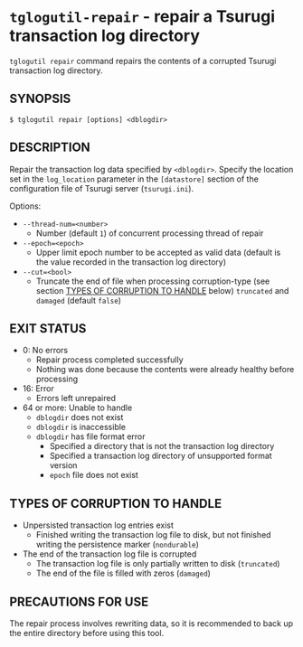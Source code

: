 # `tglogutil-repair` - repair a Tsurugi transaction log directory

`tglogutil repair` command repairs the contents of a corrupted Tsurugi transaction log directory.

## SYNOPSIS

```
$ tglogutil repair [options] <dblogdir>
```

## DESCRIPTION

Repair the transaction log data specified by `<dblogdir>`.
Specify the location set in the `log_location` parameter in the `[datastore]` section of the configuration file of Tsurugi server (`tsurugi.ini`).

Options:
* `--thread-num=<number>`
    * Number (default `1`) of concurrent processing thread of repair
* `--epoch=<epoch>`
    * Upper limit epoch number to be accepted as valid data (default is the value recorded in the transaction log directory)
* `--cut=<bool>`
    * Truncate the end of file when processing corruption-type (see section [TYPES OF CORRUPTION TO HANDLE](#types-of-corruption-to-handle) below) `truncated` and `damaged` (default `false`)

## EXIT STATUS

* 0: No errors
    * Repair process completed successfully
    * Nothing was done because the contents were already healthy before processing
* 16: Error
    * Errors left unrepaired
* 64 or more: Unable to handle
    * `dblogdir` does not exist
    * `dblogdir` is inaccessible
    * `dblogdir` has file format error
        * Specified a directory that is not the transaction log directory
        * Specified a transaction log directory of unsupported format version
        * `epoch` file does not exist

## TYPES OF CORRUPTION TO HANDLE

* Unpersisted transaction log entries exist
    * Finished writing the transaction log file to disk, but not finished writing the persistence marker (`nondurable`)
* The end of the transaction log file is corrupted
    * The transaction log file is only partially written to disk (`truncated`)
    * The end of the file is filled with zeros (`damaged`)

## PRECAUTIONS FOR USE

The repair process involves rewriting data, so it is recommended to back up the entire directory before using this tool.
